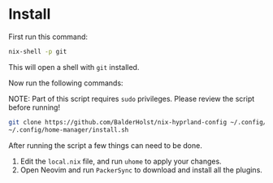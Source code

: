# Install

First run this command:

```bash
nix-shell -p git
```

This will open a shell with `git` installed.

Now run the following commands:

NOTE: Part of this script requires `sudo` privileges. Please review the script before running!

```bash
git clone https://github.com/BalderHolst/nix-hyprland-config ~/.config/home-manager
~/.config/home-manager/install.sh
```

After running the script a few things can need to be done.
1. Edit the `local.nix` file, and run `uhome` to apply your changes.
2. Open Neovim and run `PackerSync` to download and install all the plugins.
